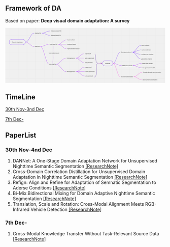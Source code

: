 ## Framework of DA

Based on paper: **Deep visual domain adaptation: A survey**

![image](../Image/DA-Framework.png)

## TimeLine
[30th Nov-3nd Dec](#30th-nov-3nd-dec)

[7th Dec-](#7th-dec-)

## PaperList 
### 30th Nov-4nd Dec

1. DANNet: A One-Stage Domain Adaptation Network for Unsupervised Nighttime Semantic Segmentation [[ResearchNote]](https://github.com/chenyucheng0221/Nighttime-UDA/blob/main/ResearchNote/DANNet.md)
2. Cross-Domain Correlation Distillation for Unsupervised Domain Adaptation in Nighttime Semantic Segmentation [[ResearchNote]](https://github.com/chenyucheng0221/Nighttime-UDA/blob/main/ResearchNote/CCDistill.md)
3. Refign: Align and Refine for Adaptation of Semnatic Segmentation to Aderse Conditions [[ResearchNote]](https://github.com/chenyucheng0221/Nighttime-UDA/blob/main/ResearchNote/Refign.md)
4. Bi-Mix:Bidirectional Mixing for Domain Adaptive Nighttime Semantic Segmentation [[ResearchNote]](https://github.com/chenyucheng0221/Nighttime-UDA/blob/main/ResearchNote/BiMix.md)
5. Translation, Scale and Rotation: Cross-Modal Alignment Meets RGB-Infrared Vehicle Detection [[ResearchNote]](https://github.com/chenyucheng0221/Nighttime-UDA/blob/main/ResearchNote/TSRA.md)

### 7th Dec- 
1. Cross-Modal Knowledge Transfer Without Task-Relevant Source Data [[ResearchNote]](https://github.com/chenyucheng0221/Nighttime-UDA/blob/main/ResearchNote/SOCKET.md)
